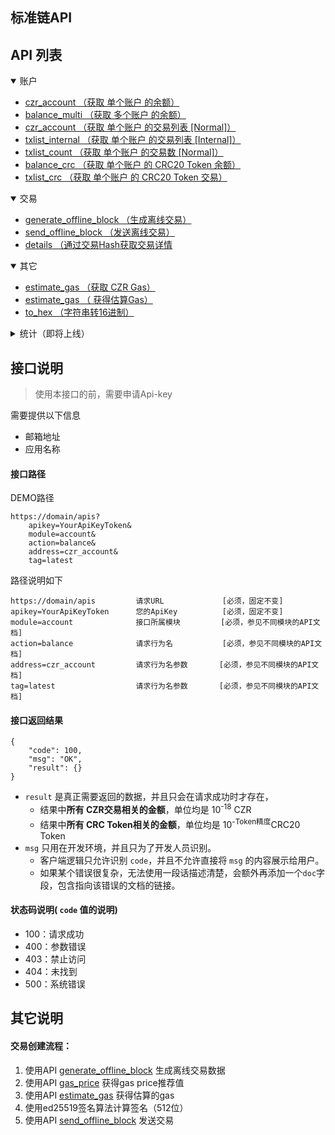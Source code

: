 ## 标准链API

## API 列表

<details open >
<summary>账户</summary>

<!-- TOC -->

- [czr_account （获取 单个账户 的余额）](./doc/Accounts.md/#获取单个账户的余额)
- [balance_multi （获取 多个账户 的余额）](./doc/Accounts.md/#获取多个账户的余额)
- [czr_account （获取 单个账户 的交易列表 [Normal]）](./doc/Accounts.md/#获取单个账户的交易列表Normal)
- [txlist_internal （获取 单个账户 的交易列表 [Internal]）](./doc/Accounts.md/#获取单个账户的交易列表Internal)
- [txlist_count （获取 单个账户 的交易数 [Normal]）](./doc/Accounts.md/#获取单个账户的CRC20余额)
- [balance_crc （获取 单个账户 的 CRC20 Token 余额）](./doc/Accounts.md/#获取单个账户的CRC20交易)
- [txlist_crc （获取 单个账户 的 CRC20 Token 交易）](./doc/Accounts.md/#获取单个账户的交易数量)

<!-- /TOC -->
</details>

<details open >
<summary>交易</summary>

<!-- TOC -->

- [generate_offline_block （生成离线交易）](./doc/Transaction.md/#生成离线交易)
- [send_offline_block （发送离线交易）](./doc/Transaction.md/#发送离线交易)
- [details （通过交易Hash获取交易详情](./doc/Transaction.md/#获取交易详情)

<!-- /TOC -->

</details>

<details open >
<summary>其它</summary>
<!-- TOC -->

- [estimate_gas （获取 CZR Gas）](./doc/Other.md/#获取CZRGas)
- [estimate_gas （ 获得估算Gas）](./doc/Other.md/#获得估算Gas)
- [to_hex （字符串转16进制）](./doc/Other.md/#字符串转16进制)

<!-- /TOC -->
</details>

<details >
<summary>统计（即将上线）</summary>
<!-- TOC -->

- [czr_price （获取 CZR 最新价格）](./doc/Stats.md/#获取CZR最新价格)
- [token_price （获取 CRC20 Token 最新价格）](./doc/Stats.md/#获取Token最新价格)

<!-- /TOC -->
</details>


## 接口说明

> 使用本接口的前，需要申请Api-key

需要提供以下信息

- 邮箱地址
- 应用名称

#### 接口路径

DEMO路径

```
https://domain/apis?
    apikey=YourApiKeyToken&
    module=account&
    action=balance&
    address=czr_account&
    tag=latest
```
路径说明如下
```
https://domain/apis         请求URL             [必须，固定不变]
apikey=YourApiKeyToken      您的ApiKey          [必须，固定不变]
module=account              接口所属模块         [必须，参见不同模块的API文档]
action=balance              请求行为名           [必须，参见不同模块的API文档]
address=czr_account         请求行为名参数       [必须，参见不同模块的API文档]
tag=latest                  请求行为名参数       [必须，参见不同模块的API文档]
```

#### 接口返回结果

```
{
    "code": 100,
    "msg": "OK",
    "result": {}
}
```

- `result` 是真正需要返回的数据，并且只会在请求成功时才存在，
    - 结果中**所有 CZR交易相关的金额**，单位均是 10<sup>-18</sup> CZR
    - 结果中**所有 CRC Token相关的金额**，单位均是 10<sup>-Token精度</sup>CRC20 Token
- `msg` 只用在开发环境，并且只为了开发人员识别。
    - 客户端逻辑只允许识别 `code`，并且不允许直接将 `msg` 的内容展示给用户。
    - 如果某个错误很复杂，无法使用一段话描述清楚，会额外再添加一个`doc`字段，包含指向该错误的文档的链接。

#### 状态码说明( `code` 值的说明)
- 100：请求成功
- 400：参数错误
- 403：禁止访问
- 404：未找到
- 500：系统错误

## 其它说明

#### 交易创建流程：
1. 使用API [generate_offline_block](./doc/Transaction.md/#生成离线交易) 生成离线交易数据
2. 使用API [gas_price](./doc/Other.md/#获取CZRGas) 获得gas price推荐值
3. 使用API [estimate_gas](./doc/Other.md/#获得估算Gas) 获得估算的gas
4. 使用ed25519签名算法计算签名（512位）
5. 使用API [send_offline_block](./doc/Transaction.md/#发送离线交易) 发送交易
